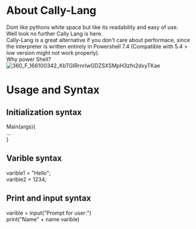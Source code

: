 # About Cally-Lang
Dont like pythons white space but like its readability and easy of use.<br/>
Well look no further Cally Lang is here.<br/>
Cally-Lang is a great alternative if you don't care about performace, since the interpreter is written entirely in Powershell 7.4 (Compatible with 5.4 > low version might not work properly).<br/>
Why power Shell?<br/>
![360_F_166100342_KbTGIRrnrlwGDZSXSMpH3zfn2dxyTKae](https://github.com/user-attachments/assets/5c8e4128-cc89-480e-9142-820d99d6366d)<br/>

# Usage and Syntax<br/>
## Initialization syntax<br/>
Main(args){<br/>
... <br/>
}<br/>
## Varible syntax<br/>
varible1 = "Hello";<br/>
varible2 = 1234;<br/>
## Print and input syntax<br/>
varible = input("Prompt for user:")<br/>
print("Name" + name varible)<br/>
